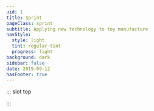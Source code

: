 ```yaml
---
uid: 1
title: Sprint
pageClass: sprint
subtitle: Applying new technology to toy manufacture
navStyle:
  style: light
  tint: regular-tint
  progress: light
background: dark
sidebar: false
date: 2019-09-12
hasFooter: true
---
```


::: slot top

<Stage-ProjectStage :noise="true" ctaLabel="none" ctaUrl="https://www.ecosia.org" ragClass="sprint-rag"
description="Sprint action figures are manufactured on-demand in durable, full colour 3D printed plastic.">

  <template v-slot:visual-background>
    <figure class="full-screen">
      <Heros-ImageHero src="/images/makielab/sprint-header.jpg" alt="Ecosia mobile devices"/>
    </figure>
  </template>

</Stage-ProjectStage>

:::


<Content-ContextSection :box="true">

<template v-slot:main>

## Context

Colour details are strictly limited by cost in toy design and manufacture. Three options are available; decals, hand painting or the creative use of split lines between parts of different colour. These constraints often lead to smart design solutions. But if these limitations were lifted, it could enable toys with the kind of colour and material detail we're only used to seeing in on&#8209;screen entertainment.

In late 2013, 3D Systems announced the Projet-4500 with the promise of full colour 3D printing in a durable plastic material comparable to SLS nylon. Previous colour printers produced a brittle sandstone-like ceramic unsuitable for toys. In response, I started experimenting with workflows to enable the application of colour information to high accuracy geometry created in software like Rhino 3D.

To demonstrate my findings I created Sprint - jetpack wielding athletes, racing through your living room and dodging obstacles with their parkour skills. I Drew inspiration from sports brands and automotive design. I believe they remain the only example of full colour articulated action figures for children. The new printer hinted at the potential, but didn't answer the demands of toy durability, nor my hopes for detail and colour resolution.


<!-- The same colour and material information could be used directly in the toy.

but I can equally imagine how much creative energy would be released if these limitations were lifted.

For the sake of cost and simplicity

It would enable closer alignment between children's digital entertainment and their toy representations.

My interest lay specifically in full colour 3D printing of durable plastics suitable for children's toys.


LEGO was an early adopter of the 3D printing as part of the toy development process.

I pioneered the use of 3D printing in the toy development process at Design by Touch. At LEGO I saw how creative energy was unleashed when designers have ready access to physical representations of what they're working on digitally. The speed of the process.

I kept up-to-date with developments in the 3D printing industry. Promise of democratisation of 3D printing with increasing affordability of desktop machines.

Colour 3D printing is quite common - statues etc. - but not with mechanically durable plastic suitable for children's toys with articulated joints or mechanisms.

3D Systems released a machine which purported to deliver on this promise.




Sadly, existing machine was too brittle and to this day there isn't a ubiquitous machine capable of meeting colour with mechanical stability. HP is getting there.
3D printing - as a designer with interest across digital and physical - very interesting. Still not quite there yet (like Wesen blurb though...)

Theme - rocket powered athletes racing through your living room and dodging obstacles with their parkour skills. Drawing inspiration from sports brands and automotive design.

a workflow whereby colour information could be

with applying colour information to meshes created

how the mechanical accuracy of 3D geometry created in industrial design and engineering modelling tools like Rhino 3D could be texture mapped in a similar fashion to 3D assets in the entertainment industry.


-->

</template>

<template v-slot:side>

**Product** Colour 3D printed action figures

**Sector** Children's toys

**Timeframe** 2014

**Individual project**

</template>

</Content-ContextSection>


<style lang="sass">

.sprint .stage-column .subtitle
  width: 82%

.sprint .section
  padding-top: 25em
  .grid-wrapper-content
    column-gap: 2em
    row-gap: 2em

.image.sprint-tall img
  height: auto
  bottom: 0
  top: auto

</style>


<Content-GridSection padding="is-large sprint">

  <template v-slot:grid>
    <figure class="image is-square">
      <img class="lazyload" data-src="/images/makielab/sprint-wip-rough.jpg" alt="3D modelling rough forms">
    </figure>
    <figure class="image is-square">
      <img class="lazyload" data-src="/images/makielab/sprint-wip-body.jpg" alt="3D modelling body WIP">
    </figure>
    <figure class="image is-square">
      <img class="lazyload" data-src="/images/makielab/sprint-wip-body-details.jpg" alt="3D modelling details">
    </figure>
    <figure class="image is-16by9 span-3 sprint-tall">
      <img class="lazyload sketch-group" data-src="/images/makielab/sketch-group.jpg" alt="Figure sketches">
    </figure>
    <figure class="image is-square">
      <img class="lazyload" data-src="/images/makielab/sprint-wip-sketch.jpg" alt="Character face sketch">
    </figure>
    <figure class="image is-square">
      <img class="lazyload" data-src="/images/makielab/sprint-wip-sculpt.jpg" alt="Face sculpt">
    </figure>
    <figure class="image is-square">
      <img class="lazyload" data-src="/images/makielab/sprint-wip-materials.jpg" alt="Face with materials">
    </figure>
    <figure class="image is-square span-2">
      <img class="lazyload" data-src="/images/makielab/render-group.jpg" alt="Render of figures">
    </figure>
    <figure class="image is-square span-2">
      <img class="lazyload" data-src="/images/makielab/render-action.jpg" alt="Render of figures in action">
    </figure>
    <figure class="image is-square span-2">
      <img class="lazyload" data-src="/images/makielab/photo-close.jpg" alt="Printed figures closeup">
    </figure>
  </template>

</Content-GridSection>
